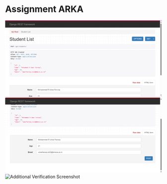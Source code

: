 # Assignment ARKA

<img src="Screenshot%202025-10-28%20183227.png" alt="Task 2 Assignment Requirements" style="max-width: 100%;">

<img src="Screenshot%202025-10-28%20183238.png" alt="API Endpoint Confirmation" style="max-width: 100%;">

<img src="Screenshot%202025-10-28%20150916.png" alt="Additional Verification Screenshot" style="max-width: 100%;">
